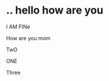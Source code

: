 <html>
<head>
</head>
<body>
<h1>.. hello how are you </h1>
<p> I AM FINe</p>
<p> How are you mom</p>
<p> TwO</p>
<p> ONE </p>
<p> Three </p>
</body>
</html>
